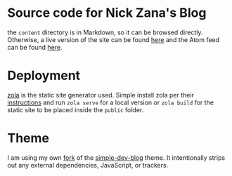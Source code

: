 # Source code for Nick Zana's Blog
the `content` directory is in Markdown, so it can be browsed directly. Otherwise, a live version of the site can be found [here](https://blog.nickzana.dev/) and the Atom feed can be found [here](https://blog.nickzana.dev/atom.xml).

# Deployment
[zola](https://getzola.org) is the static site generator used. Simple install zola per their [instructions](https://www.getzola.org/documentation/getting-started/installation/) and run `zola serve` for a local version or `zola build` for the static site to be placed inside the `public` folder.

# Theme
I am using my own [fork](https://github.com/nickzana/zola-private-dev-blog) of the [simple-dev-blog](https://www.getzola.org/themes/simple-dev-blog/) theme. It intentionally strips out any external dependencies, JavaScript, or trackers.
